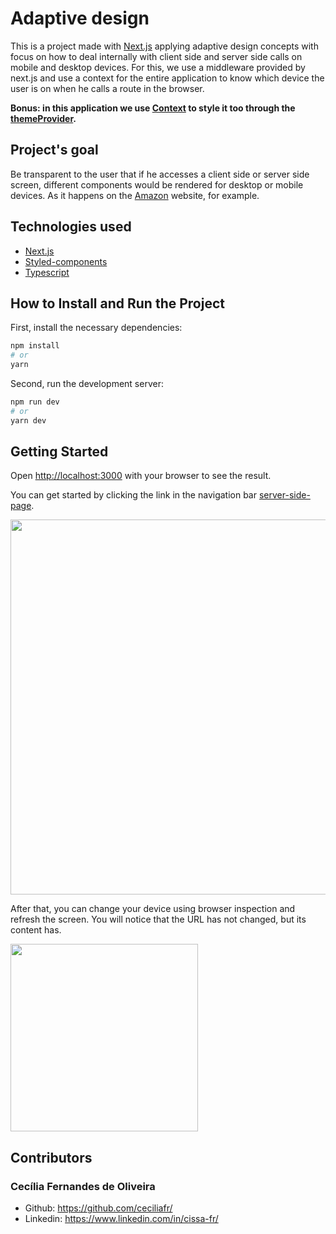 <h1>Adaptive design</h1>

This is a project made with [Next.js](https://nextjs.org/) applying adaptive design concepts with focus on how to deal internally with client side and server side calls on mobile and desktop devices.
For this, we use a middleware provided by next.js and use a context for the entire application to know which device the user is on when he calls a route in the browser.
<p><strong>Bonus: in this application we use <a href="https://beta.reactjs.org/reference/react/useContext" target="_blank">Context<a/> to style it too through the <a href="https://styled-components.com/docs/api#themeprovider" target="_blank">themeProvider<a/>.</strong></p>

## Project's goal

Be transparent to the user that if he accesses a client side or server side screen, different components would be rendered for desktop or mobile devices. As it happens on the [Amazon](https://www.amazon.com/) website, for example.

## Technologies used

<ul>
  <li><a href="https://nextjs.org/" target="_blank">Next.js</a></li>
  <li><a href="https://styled-components.com/" target="_blank">Styled-components</a></li>
  <li><a href="https://www.typescriptlang.org/" target="_blank">Typescript</a></li>
</ul>

## How to Install and Run the Project

First, install the necessary dependencies:

```bash
npm install
# or
yarn
```

Second, run the development server:

```bash
npm run dev
# or
yarn dev
```

## Getting Started

Open [http://localhost:3000](http://localhost:3000) with your browser to see the result.

You can get started by clicking the link in the navigation bar [server-side-page](http://localhost:3000/server-side-page).

<img src="https://user-images.githubusercontent.com/54898441/221442611-33ad9539-e4f9-44bc-9395-efa81ff87faf.png" width="600px"/>

After that, you can change your device using browser inspection and refresh the screen. You will notice that the URL has not changed, but its content has.

<img src="https://user-images.githubusercontent.com/54898441/221442886-d1153404-47d3-4fc6-bb02-036d2c147fa8.png" width="300px"/>

## Contributors
<h3>Cecília Fernandes de Oliveira</h3>
<ul>
  <li>Github: <a href="https://github.com/ceciliafr/" target="_blank">https://github.com/ceciliafr/</a></li>
  <li>Linkedin: <a href="https://www.linkedin.com/in/cissa-fr/" target="_blank">https://www.linkedin.com/in/cissa-fr/</a></li>
</ul>
